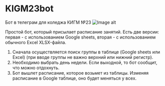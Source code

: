 # KIGM23bot
Бот в телеграм для коледжа КИГМ №23
![Image alt](https://github.com/BUR1358/kigm23bot/blob/main/kigm23bot.png)

Простой бот, который присылает расписание занятий.
Есть две версии: первая - с использованием Google sheets, вторая - с использованием обычного Excel XLSX-файла.

1) Сначала осуществляется поиск группы в таблице (Google sheets или Excel) (при вводе группы не важно верхний или нижний регистр).
2) Необходимо выбрать день недели. Если выходной, то бот сообщит, что можно отдохнуть.
3) Бот вышлет расписание, которое возьмет из таблицы. Изменяя расписание в Google таблице, оно будет меняться у всех.
